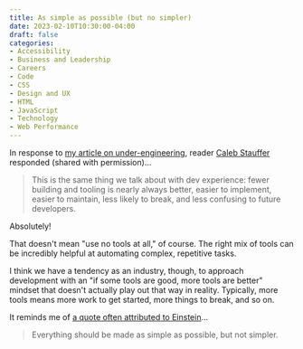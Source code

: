 ```yaml
---
title: As simple as possible (but no simpler)
date: 2023-02-10T10:30:00-04:00
draft: false
categories:
- Accessibility
- Business and Leadership
- Careers
- Code
- CSS
- Design and UX
- HTML
- JavaScript
- Technology
- Web Performance
---
```


In response to [my article on under-engineering](/under-engineer/), reader [Caleb Stauffer](https://develop.calebstauffer.com/) responded (shared with permission)...

> This is the same thing we talk about with dev experience: fewer building and tooling is nearly always better, easier to implement, easier to maintain, less likely to break, and less confusing to future developers.

Absolutely!

That doesn't mean "use no tools at all," of course. The right mix of tools can be incredibly helpful at automating complex, repetitive tasks.

I think we have a tendency as an industry, though, to approach development with an "if some tools are good, more tools are better" mindset that doesn't actually play out that way in reality. Typically, more tools means more work to get started, more things to break, and so on.

It reminds me of [a quote often attributed to Einstein](https://quoteinvestigator.com/2011/05/13/einstein-simple/)...

> Everything should be made as simple as possible, but not simpler.